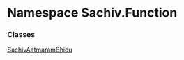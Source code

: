 # <a id="Sachiv_Function"></a> Namespace Sachiv.Function

### Classes

 [SachivAatmaramBhidu](Sachiv.Function.SachivAatmaramBhidu.md)

